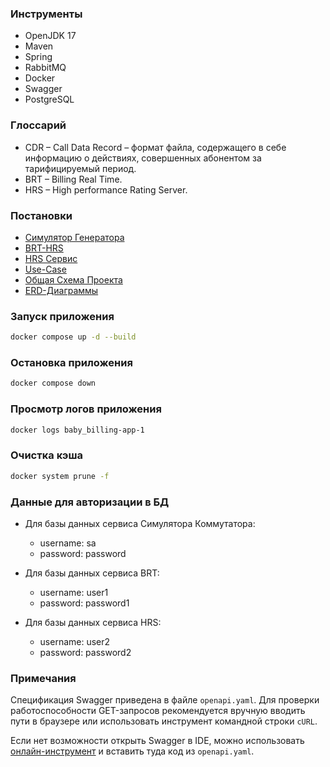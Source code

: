 ### Инструменты

- OpenJDK 17
- Maven
- Spring
- RabbitMQ
- Docker
- Swagger
- PostgreSQL

### Глоссарий

- CDR – Call Data Record – формат файла, содержащего в себе информацию о действиях, совершенных абонентом за тарифицируемый период.
- BRT – Billing Real Time.
- HRS – High performance Rating Server.

### Постановки

- [Симулятор Генератора](https://docs.google.com/document/d/1uD2oaUhXccn-I2PdqZ1q3_mYTdI2XhHQ/edit?usp=sharing&ouid=113918469695711497887&rtpof=true&sd=true)
- [BRT-HRS](https://docs.google.com/document/d/1GosTWBp7OSpktRpfLRm14eGcjLiYv3jZ/edit?usp=sharing&ouid=113918469695711497887&rtpof=true&sd=true)
- [HRS Сервис](https://docs.google.com/document/d/1HjNd-IDC5nQDPpJ3f3gAjznPFq5SsIfD/edit?usp=sharing&ouid=113918469695711497887&rtpof=true&sd=true)
- [Use-Case](https://docs.google.com/document/d/19Jym4V2EAc4hVurmnbo5_9UYn61sK6K0/edit?usp=sharing&ouid=113918469695711497887&rtpof=true&sd=true)
- [Общая Схема Проекта](https://drive.google.com/file/d/1dnqJGq3WitTHMvmK762f00M85IKKpGZW/view?usp=sharing)
- [ERD-Диаграммы](https://drive.google.com/file/d/1_7H9FaXFSMhkhGGplwR8poeg7LXgdSW8/view?usp=sharing)

### Запуск приложения

```bash
docker compose up -d --build
```

### Остановка приложения

```bash
docker compose down
```
### Просмотр логов приложения

```bash
docker logs baby_billing-app-1
```

### Очистка кэша

```bash
docker system prune -f
```

### Данные для авторизации в БД

- Для базы данных сервиса Симулятора Коммутатора:
    - username: sa
    - password: password

- Для базы данных сервиса BRT:
    - username: user1
    - password: password1

- Для базы данных сервиса HRS:
    - username: user2
    - password: password2

### Примечания
Спецификация Swagger приведена в файле ```openapi.yaml```. Для проверки работоспособности GET-запросов рекомендуется вручную вводить пути в браузере или использовать инструмент командной строки ```cURL```.

Если нет возможности открыть Swagger в IDE, можно использовать [онлайн-инструмент](https://editor.swagger.io/) и вставить туда код из ```openapi.yaml```.
